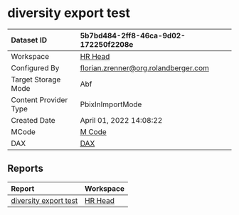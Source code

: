 



# diversity export test

|Dataset ID|5b7bd484-2ff8-46ca-9d02-172250f2208e|
| :--- | :--- |
|Workspace|[HR Head](../Workspaces/HR-Head.md)|
|Configured By|florian.zrenner@org.rolandberger.com|
|Target Storage Mode|Abf|
|Content Provider Type|PbixInImportMode|
|Created Date|April 01, 2022 14:08:22|
|MCode|[M Code](./diversity-export-test/mcode.md)|
|DAX|[DAX](./diversity-export-test/dax.md)|

## Reports

|Report|Workspace|
| :--- | :--- |
|[diversity export test](../Reports/diversity-export-test.md)|[HR Head](../Workspaces/HR-Head.md)|
